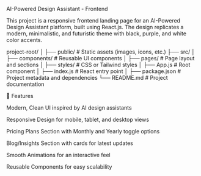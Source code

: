 AI-Powered Design Assistant - Frontend

This project is a responsive frontend landing page for an AI-Powered Design Assistant platform, built using React.js. The design replicates a modern, minimalistic, and futuristic theme with black, purple, and white color accents.



project-root/
│
├── public/               # Static assets (images, icons, etc.)
├── src/
│   ├── components/       # Reusable UI components
│   ├── pages/            # Page layout and sections
│   ├── styles/           # CSS or Tailwind styles
│   ├── App.js            # Root component
│   ├── index.js          # React entry point
│
├── package.json          # Project metadata and dependencies
└── README.md             # Project documentation



🚀 Features

Modern, Clean UI inspired by AI design assistants

Responsive Design for mobile, tablet, and desktop views

Pricing Plans Section with Monthly and Yearly toggle options

Blog/Insights Section with cards for latest updates

Smooth Animations for an interactive feel

Reusable Components for easy scalability
